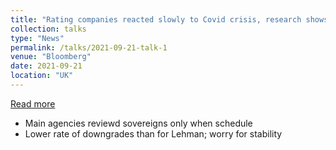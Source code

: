 ```yaml
---
title: "Rating companies reacted slowly to Covid crisis, research shows"
collection: talks
type: "News"
permalink: /talks/2021-09-21-talk-1
venue: "Bloomberg"
date: 2021-09-21
location: "UK"
---
```


[Read more](https://www.bloomberg.com/news/articles/2021-09-21/ratings-companies-reacted-slowly-to-covid-crisis-research-shows)

* Main agencies reviewd sovereigns only when schedule
* Lower rate of downgrades than for Lehman; worry for stability
